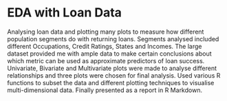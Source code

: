 # EDA with Loan Data
Analysing loan data and plotting many plots to measure how different population segments do with returning loans. Segments analysed included different Occupations, Credit Ratings, States and Incomes. The large dataset provided me with ample data to make certain conclusions about which metric can be used as approximate predictors of loan success. Univariate, Bivariate and Multivariate plots were made to analyse different relationships and three plots were chosen for final analysis. Used various R functions to subset the data and different plotting techniques to visualise multi-dimensional data. Finally presented as a report in R Markdown.